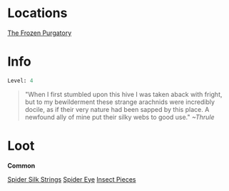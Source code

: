 <!-- TITLE: a frosted recluse -->

# Locations
[The Frozen Purgatory](purgatory)

# Info

```perl
Level: 4
```
> "When I first stumbled upon this hive I was taken aback with fright, but to my bewilderment these strange arachnids were incredibly docile, as if their very nature had been sapped by this place.  A newfound ally of mine put their silky webs to good use."
> *~Thrule*

# Loot

**Common**

[Spider Silk Strings](spider-silk-strings)
[Spider Eye](spider-eye)
[Insect Pieces](insect-pieces)